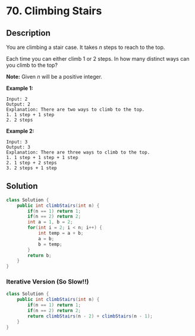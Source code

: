 # 70. Climbing Stairs

## Description

You are climbing a stair case. It takes *n* steps to reach to the top.

Each time you can either climb 1 or 2 steps. In how many distinct ways can you climb to the top?

**Note:** Given *n* will be a positive integer.

**Example 1:**

```
Input: 2
Output: 2
Explanation: There are two ways to climb to the top.
1. 1 step + 1 step
2. 2 steps
```

**Example 2:**

```
Input: 3
Output: 3
Explanation: There are three ways to climb to the top.
1. 1 step + 1 step + 1 step
2. 1 step + 2 steps
3. 2 steps + 1 step
```





## Solution

```java
class Solution {
    public int climbStairs(int n) {
        if(n == 1) return 1;
        if(n == 2) return 2;
        int a = 1, b = 2;
        for(int i = 2; i < n; i++) {
            int temp = a + b;
            a = b;
            b = temp;
        }
        return b;
    }
}
```



### Iterative Version (So Slow!!)

```java
class Solution {
    public int climbStairs(int n) {
        if(n == 1) return 1;
        if(n == 2) return 2;
        return climbStairs(n - 2) + climbStairs(n - 1);
    }
}
```

